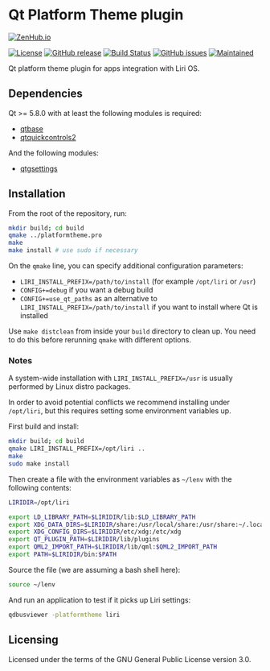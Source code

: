 Qt Platform Theme plugin
========================

[![ZenHub.io](https://img.shields.io/badge/supercharged%20by-zenhub.io-blue.svg)](https://zenhub.io)

[![License](https://img.shields.io/badge/license-GPLv3.0-blue.svg)](https://www.gnu.org/licenses/gpl-3.0.html)
[![GitHub release](https://img.shields.io/github/release/lirios/platformtheme.svg)](https://github.com/lirios/platformtheme)
[![Build Status](https://travis-ci.org/lirios/fluid.svg?branch=develop)](https://travis-ci.org/lirios/platformtheme)
[![GitHub issues](https://img.shields.io/github/issues/lirios/platformtheme.svg)](https://github.com/lirios/platformtheme/issues)
[![Maintained](https://img.shields.io/maintenance/yes/2017.svg)](https://github.com/lirios/platformtheme/commits/develop)

Qt platform theme plugin for apps integration with Liri OS.

## Dependencies

Qt >= 5.8.0 with at least the following modules is required:

 * [qtbase](http://code.qt.io/cgit/qt/qtbase.git)
 * [qtquickcontrols2](http://code.qt.io/cgit/qt/qtquickcontrols2.git)

And the following modules:

 * [qtgsettings](https://github.com/lirios/qtgsettings.git)

## Installation

From the root of the repository, run:

```sh
mkdir build; cd build
qmake ../platformtheme.pro
make
make install # use sudo if necessary
```

On the `qmake` line, you can specify additional configuration parameters:

 * `LIRI_INSTALL_PREFIX=/path/to/install` (for example `/opt/liri` or `/usr`)
 * `CONFIG+=debug` if you want a debug build
 * `CONFIG+=use_qt_paths` as an alternative to `LIRI_INSTALL_PREFIX=/path/to/install`
   if you want to install where Qt is installed

Use `make distclean` from inside your `build` directory to clean up.
You need to do this before rerunning `qmake` with different options.

### Notes

A system-wide installation with `LIRI_INSTALL_PREFIX=/usr` is usually performed
by Linux distro packages.

In order to avoid potential conflicts we recommend installing under `/opt/liri`,
but this requires setting some environment variables up.

First build and install:

```sh
mkdir build; cd build
qmake LIRI_INSTALL_PREFIX=/opt/liri ..
make
sudo make install
```

Then create a file with the environment variables as `~/lenv` with the following contents:

```sh
LIRIDIR=/opt/liri

export LD_LIBRARY_PATH=$LIRIDIR/lib:$LD_LIBRARY_PATH
export XDG_DATA_DIRS=$LIRIDIR/share:/usr/local/share:/usr/share:~/.local/share:~/.local/share/flatpak/exports/share
export XDG_CONFIG_DIRS=$LIRIDIR/etc/xdg:/etc/xdg
export QT_PLUGIN_PATH=$LIRIDIR/lib/plugins
export QML2_IMPORT_PATH=$LIRIDIR/lib/qml:$QML2_IMPORT_PATH
export PATH=$LIRIDIR/bin:$PATH
```

Source the file (we are assuming a bash shell here):

```sh
source ~/lenv
```

And run an application to test if it picks up Liri settings:

```sh
qdbusviewer -platformtheme liri
```

## Licensing

Licensed under the terms of the GNU General Public License version 3.0.
